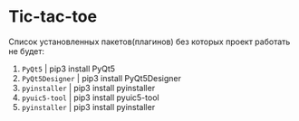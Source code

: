 # Tic-tac-toe

Список установленных пакетов(плагинов) без которых проект работать не будет:

1) `PyQt5` | pip3 install PyQt5 <br/>
1) `PyQt5Designer` | pip3 install PyQt5Designer <br/>
1) `pyinstaller` | pip3 install pyinstaller <br/>
1) `pyuic5-tool` | pip3 install pyuic5-tool <br/>
1) `pyinstaller` | pip3 install pyinstaller <br/>
